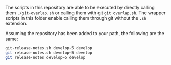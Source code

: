 The scripts in this repository are able to be executed by directly calling them 
`./git-overlap.sh` or calling them with git `git overlap.sh`. The wrapper 
scripts in this folder enable calling them through git without the `.sh` 
extension.

Assuming the repository has been added to your path, the following are the same:

```sh
git-release-notes.sh develop~5 develop
git release-notes.sh develop~5 develop
git release-notes develop~5 develop
```
